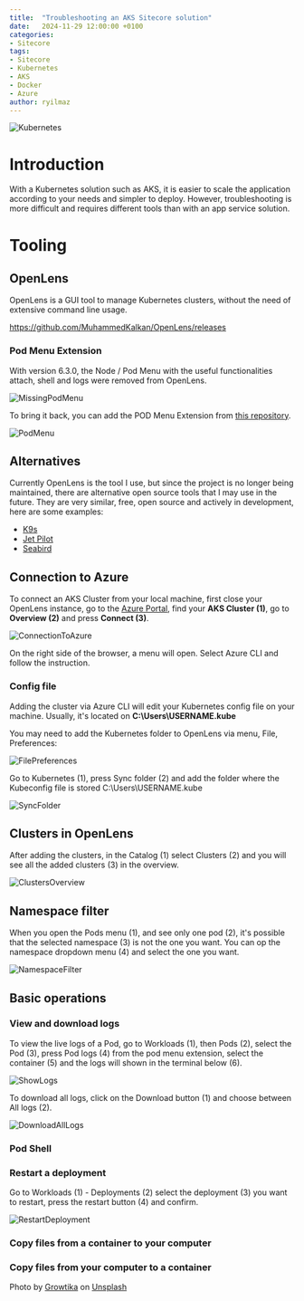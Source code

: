 ```yaml
---
title:  "Troubleshooting an AKS Sitecore solution"
date:   2024-11-29 12:00:00 +0100
categories:
- Sitecore
tags:
- Sitecore
- Kubernetes
- AKS
- Docker
- Azure
author: ryilmaz
---
```


![Kubernetes](../files/2024/12/09/kubernetes.jpg "Kubernetes")

# Introduction
With a Kubernetes solution such as AKS, it is easier to scale the application according to your needs and simpler to deploy. However, troubleshooting is more difficult and requires different tools than with an app service solution.

# Tooling


## OpenLens
OpenLens is a GUI tool to manage Kubernetes clusters, without the need of extensive command line usage.

https://github.com/MuhammedKalkan/OpenLens/releases

### Pod Menu Extension 
With version 6.3.0, the Node / Pod Menu with the useful functionalities attach, shell and logs were removed from OpenLens.

![MissingPodMenu](../files/2024/12/09/missing-pod-menu.png "Missing pod menu")

To bring it back, you can add the POD Menu Extension from [this repository](https://github.com/alebcay/openlens-node-pod-menu).

![PodMenu](../files/2024/12/09/pod-menu.png "Pod menu")

## Alternatives
Currently OpenLens is the tool I use, but since the project is no longer being maintained, there are alternative open source tools that I may use in the future. They are very similar, free, open source and actively in development, here are some examples:

* [K9s](https://github.com/derailed/k9s)
* [Jet Pilot](https://github.com/unxsist/jet-pilot)
* [Seabird](https://github.com/getseabird/seabird)

## Connection to Azure
To connect an AKS Cluster from your local machine, first close your OpenLens instance, go to the [Azure Portal](https://portal.azure.com), find your **AKS Cluster (1)**, go to **Overview (2)** and press **Connect (3)**.

![ConnectionToAzure](../files/2024/12/09/connection-to-azure.png "Connection to Azure")

On the right side of the browser, a menu will open. Select Azure CLI and follow the instruction.

### Config file
Adding the cluster via Azure CLI will edit your Kubernetes config file on your machine. Usually, it's located on **C:\Users\USERNAME\.kube**

You may need to add the Kubernetes folder to OpenLens via menu, File, Preferences:

![FilePreferences](../files/2024/12/09/file-preferences.png "File - Preferences")

Go to Kubernetes (1), press Sync folder (2) and add the folder where the Kubeconfig file is stored C:\Users\USERNAME\.kube

![SyncFolder](../files/2024/12/09/sync-folder.png "Sync folder")

## Clusters in OpenLens
After adding the clusters, in the Catalog (1) select Clusters (2) and you will see all the added clusters (3) in the overview.

![ClustersOverview](../files/2024/12/09/clusters-overview.png "Clusters overview")

## Namespace filter
When you open the Pods menu (1), and see only one pod (2), it's possible that the selected namespace (3) is not the one you want. You can op the namespace dropdown menu (4) and select the one you want.

![NamespaceFilter](../files/2024/12/09/namespace-filter.png "Namespace filter")

## Basic operations

### View and download logs
To view the live logs of a Pod, go to Workloads (1), then Pods (2), select the Pod (3), press Pod logs (4) from the pod menu extension, select the container (5) and the logs will shown in the terminal below (6).

![ShowLogs](../files/2024/12/09/show-logs.png "Show logs")

To download all logs, click on the Download button (1) and choose between All logs (2).

![DownloadAllLogs](../files/2024/12/09/download-all-logs.png "Download all logs")

### Pod Shell


### Restart a deployment
Go to Workloads (1) - Deployments (2) select the deployment (3) you want to restart, press the restart button (4) and  confirm.

![RestartDeployment](../files/2024/12/09/restart-deployment.png "Restart a deployment")


### Copy files from a container to your computer


### Copy files from your computer to a container


Photo by <a href="https://unsplash.com/@growtika?utm_content=creditCopyText&utm_medium=referral&utm_source=unsplash">Growtika</a> on <a href="https://unsplash.com/photos/a-group-of-blue-boxes-ZfVyuV8l7WU?utm_content=creditCopyText&utm_medium=referral&utm_source=unsplash">Unsplash</a>
      